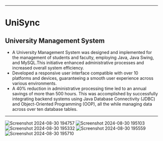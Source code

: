 --------------------------------------
# UniSync
## University Management System

- A University Management System was designed and implemented for the management of students and faculty, employing
Java, Java Swing, and MySQL.This initiative enhanced administrative processes and increased overall system efficiency.
- Developed a responsive user interface compatible with over 10 platforms and devices, guaranteeing a smooth user
experience across various environments.
- A 40% reduction in administrative processing time led to an annual savings of more than 500 hours. This was
accomplished by successfully integrating backend systems using Java Database Connectivity (JDBC) and
Object-Oriented Programming (OOP), all the while managing data across over ten database tables.

---
![Screenshot 2024-08-30 194757](https://github.com/user-attachments/assets/83989560-3a7e-4dee-978a-5f0945ed8a92)
![Screenshot 2024-08-30 195103](https://github.com/user-attachments/assets/cebfcc73-179a-4a0b-80b9-dfda2d5bf30a)
![Screenshot 2024-08-30 195332](https://github.com/user-attachments/assets/de342cd2-7d19-4a93-ac20-3649f615799c)
![Screenshot 2024-08-30 195559](https://github.com/user-attachments/assets/a4bb5d34-6364-47d3-bb16-4b9982e5ef75)
![Screenshot 2024-08-30 195710](https://github.com/user-attachments/assets/dbc95e36-2216-47aa-b3d9-525c77076cf3)
